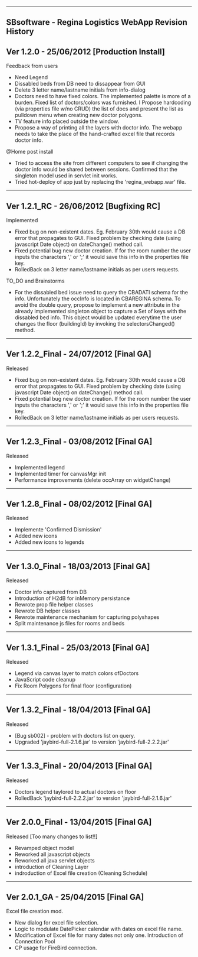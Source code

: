 ------------------------------------------------------------------------
SBsoftware - Regina Logistics WebApp
Revision History
------------------------------------------------------------------------
Ver 1.2.0 - 25/06/2012 [Production Install]
------------------------------------------------------------------------
Feedback from users
- Need Legend
- Dissabled beds from DB need to dissappear from GUI
- Delete 3 letter name/lastname initials from info-dialog
- Doctors need to have fixed colors. The implemented palette
  is more of a burden. Fixed list of doctors/colors was furnished. I
  Propose hardcoding (via properties file w/no CRUD) the  list of docs
  and present the list as pulldown menu when creating new doctor 
  polygons.
- TV feature info placed outside the window.
- Propose a way of printing all the layers with doctor info. The webapp
  needs to take the place of the hand-crafted excel file that records
  doctor info.
  
@Home post install
- Tried to access the site from different computers to see if changing
  the doctor info would be shared between sessions. Confirmed that the 
  singleton model used in servlet init works.
- Tried hot-deploy of app just by replacing the 'regina_webapp.war' file.

------------------------------------------------------------------------
Ver 1.2.1_RC - 26/06/2012 [Bugfixing RC]
------------------------------------------------------------------------
Implemented
- Fixed bug on non-existent dates. Eg. February 30th would cause a DB 
  error that propagates to GUI. Fixed problem by checking date (using 
  javascript Date object) on dateChange() method call.
- Fixed potential bug new doctor creation. If for the room number the
  user inputs the characters ',' or ';' it would save this info in the 
  properties file key.
- RolledBack on 3 letter name/lastname initials as per users requests.

TO_DO and Brainstorms
- For the dissabled bed issue need to query the CBADATI schema for the
  info. Unfortunately the occInfo is located in CBAREGINA schema. To 
  avoid the double query, propose to implement a new attribute in the 
  already implemented singleton object to capture a Set of keys with the
  dissabled bed info. This object would be updated everytime the user
  changes the floor (buildingId) by invoking the selectorsChanged()
  method.  
  
------------------------------------------------------------------------
Ver 1.2.2_Final - 24/07/2012 [Final GA]
------------------------------------------------------------------------
Released
- Fixed bug on non-existent dates. Eg. February 30th would cause a DB 
  error that propagates to GUI. Fixed problem by checking date (using 
  javascript Date object) on dateChange() method call.
- Fixed potential bug new doctor creation. If for the room number the
  user inputs the characters ',' or ';' it would save this info in the 
  properties file key.
- RolledBack on 3 letter name/lastname initials as per users requests. 

------------------------------------------------------------------------
Ver 1.2.3_Final - 03/08/2012 [Final GA]
------------------------------------------------------------------------
Released
- Implemented legend
- Implemented timer for canvasMgr init
- Performance improvements (delete occArray on widgetChange)

------------------------------------------------------------------------
Ver 1.2.8_Final - 08/02/2012 [Final GA]
------------------------------------------------------------------------
Released
- Implemente 'Confirmed Dismission'
- Added new icons
- Added new icons to legends

------------------------------------------------------------------------
Ver 1.3.0_Final - 18/03/2013 [Final GA]
------------------------------------------------------------------------
Released
- Doctor info captured from DB
- Introduction of H2dB for inMemory persistance
- Rewrote prop file helper classes
- Rewrote DB helper classes
- Rewrote maintenance mechanism for capturing polyshapes
- Split maintenance js files for rooms and beds

------------------------------------------------------------------------
Ver 1.3.1_Final - 25/03/2013 [Final GA]
------------------------------------------------------------------------
Released
- Legend via canvas layer to match colors ofDoctors
- JavaScript code cleanup
- Fix Room Polygons for final floor (configuration)

------------------------------------------------------------------------
Ver 1.3.2_Final - 18/04/2013 [Final GA]
------------------------------------------------------------------------
Released
- [Bug sb002] - problem with doctors list on query.
- Upgraded 'jaybird-full-2.1.6.jar' to version 'jaybird-full-2.2.2.jar'

------------------------------------------------------------------------
Ver 1.3.3_Final - 20/04/2013 [Final GA]
------------------------------------------------------------------------
Released
- Doctors legend taylored to actual doctors on floor 
- RolledBack 'jaybird-full-2.2.2.jar' to version 'jaybird-full-2.1.6.jar'

------------------------------------------------------------------------
Ver 2.0.0_Final - 13/04/2015 [Final GA]
------------------------------------------------------------------------
Released [Too many changes to list!!]
- Revamped object model
- Reworked all javascript objects
- Reworked all java servlet objects
- introduction of Cleaning Layer
- indroduction of Excel file creation (Cleaning Schedule)

------------------------------------------------------------------------
Ver 2.0.1_GA - 25/04/2015 [Final GA]
------------------------------------------------------------------------
Excel file creation mod.
- New dialog for excel file selection.
- Logic to modulate DatePicker calendar with dates on excel file name.
- Modification of Excel file for many dates not only one.
Introduction of Connection Pool
- CP usage for FireBird connection.